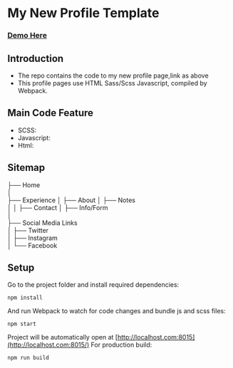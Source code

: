 # My New Profile Template
### [Demo Here](http://34.87.254.5/test1/)
## Introduction
- The repo contains the code to my new profile page,link as above
- This profile pages use HTML Sass/Scss Javascript, compiled by Webpack. 
##  Main Code Feature 
- SCSS:
- Javascript:
- Html:

## Sitemap
├── Home  
│  
├── Experience 
│ 
├── About
│ 
├── Notes  
│
│
├── Contact  │ ├── Info/Form    
│  
├── Social Media Links  
│ ├── Twitter  
│ ├── Instagram  
│ └── Facebook  


## Setup
Go to the project folder and install required dependencies:

```
npm install
```
And run Webpack to watch for code changes and bundle js and scss files:

    npm start
Project will be automatically open at [http://localhost.com:8015](http://localhost.com:8015/)
For production build:

    npm run build
```


